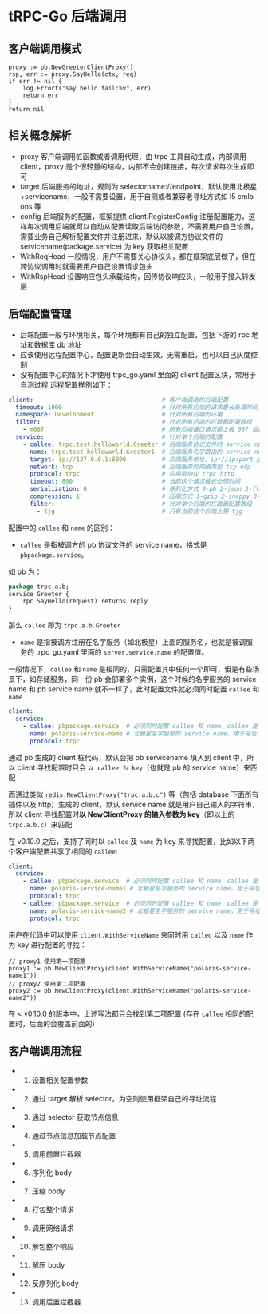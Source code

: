 # tRPC-Go 后端调用

## 客户端调用模式

```golang
proxy := pb.NewGreeterClientProxy()
rsp, err := proxy.SayHello(ctx, req)
if err != nil {
	log.Errorf("say hello fail:%v", err)
	return err
}
return nil
```

## 相关概念解析
- proxy 客户端调用桩函数或者调用代理，由 trpc 工具自动生成，内部调用 client，proxy 是个很轻量的结构，内部不会创建链接，每次请求每次生成即可
- target 后端服务的地址，规则为 selectorname://endpoint，默认使用北极星+servicename，一般不需要设置，用于自测或者兼容老寻址方式如 l5 cmlb ons 等
- config 后端服务的配置，框架提供 client.RegisterConfig 注册配置能力，这样每次调用后端就可以自动从配置读取后端访问参数，不需要用户自己设置，需要业务自己解析配置文件并注册进来，默认以被调方协议文件的 servicename(package.service) 为 key 获取相关配置
- WithReqHead 一般情况，用户不需要关心协议头，都在框架底层做了，但在跨协议调用时就需要用户自己设置请求包头
- WithRspHead 设置响应包头承载结构，回传协议响应头，一般用于接入转发层

## 后端配置管理
- 后端配置一般与环境相关，每个环境都有自己的独立配置，包括下游的 rpc 地址和数据库 db 地址
- 应该使用远程配置中心，配置更新会自动生效，无需重启，也可以自己灰度控制
- 没有配置中心的情况下才使用 trpc_go.yaml 里面的 client 配置区块，常用于自测过程
  远程配置样例如下：
```yaml
client:                                    # 客户端调用的后端配置
  timeout: 1000                            # 针对所有后端的请求最长处理时间
  namespace: Development                   # 针对所有后端的环境
  filter:                                  # 针对所有后端的拦截器配置数组
    - m007                                 # 所有后端接口请求都上报 007 监控
  service:                                 # 针对单个后端的配置
    - callee: trpc.test.helloworld.Greeter # 后端服务协议文件的 service name, 如果 callee 和下面的 name 一样，那只需要配置一个即可
      name: trpc.test.helloworld.Greeter1  # 后端服务名字路由的 service name，有注册到名字服务的话，下面 target 不用配置
      target: ip://127.0.0.1:8000          # 后端服务地址，ip://ip:port polaris://servicename cl5://sid cmlb://appid ons://zkname
      network: tcp                         # 后端服务的网络类型 tcp udp
      protocol: trpc                       # 应用层协议 trpc http
      timeout: 800                         # 当前这个请求最长处理时间
      serialization: 0                     # 序列化方式 0-pb 2-json 3-flatbuffer，默认不要配置
      compression: 1                       # 压缩方式 1-gzip 2-snappy 3-zlib，默认不要配置
      filter:                              # 针对单个后端的拦截器配置数组
        - tjg                              # 只有当前这个后端上报 tjg
```

配置中的 `callee` 和 `name` 的区别：

* `callee` 是指被调方的 pb 协议文件的 service name，格式是 `pbpackage.service`。

如 pb 为：
```protobuf
package trpc.a.b;
service Greeter {
    rpc SayHello(request) returns reply
}
```
那么 `callee` 即为 `trpc.a.b.Greeter`

* `name` 是指被调方注册在名字服务（如北极星）上面的服务名，也就是被调服务的 trpc_go.yaml 里面的 `server.service.name` 的配置值。

一般情况下，`callee` 和 `name` 是相同的，只需配置其中任何一个即可，但是有些场景下，如存储服务，同一份 pb 会部署多个实例，这个时候的名字服务的 service name 和 pb service name 就不一样了，此时配置文件就必须同时配置 `callee` 和 `name`

```yaml
client:
  service:
    - callee: pbpackage.service  # 必须同时配置 callee 和 name，callee 是 pb 的 service name，用于匹配 client proxy 和配置
      name: polaris-service-name # 北极星名字服务的 service name，用于寻址
      protocol: trpc
```
通过 pb 生成的 client 桩代码，默认会把 pb servicename 填入到 client 中，所以 client 寻找配置时只会 `以 callee 为 key`（也就是 pb 的 service name）来匹配

而通过类似 `redis.NewClientProxy("trpc.a.b.c")` 等（包括 database 下面所有插件以及 http）生成的 client，默认 service name 就是用户自己输入的字符串，所以 client 寻找配置时**以 NewClientProxy 的输入参数为 key**（即以上的 `trpc.a.b.c`）来匹配

在 v0.10.0 之后，支持了同时以 `callee` 及 `name` 为 key 来寻找配置，比如以下两个客户端配置共享了相同的 `callee`:

```yaml
client:
  service:
    - callee: pbpackage.service  # 必须同时配置 callee 和 name，callee 是 pb 的 service name，用于匹配 client proxy 和配置
      name: polaris-service-name1 # 北极星名字服务的 service name，用于寻址
      protocol: trpc
    - callee: pbpackage.service  # 必须同时配置 callee 和 name，callee 是 pb 的 service name，用于匹配 client proxy 和配置
      name: polaris-service-name2 # 北极星名字服务的 service name，用于寻址
      protocol: trpc
```

用户在代码中可以使用 `client.WithServiceName` 来同时用 `called` 以及 `name` 作为 key 进行配置的寻找：

```golang
// proxy1 使用第一项配置
proxy1 := pb.NewClientProxy(client.WithServiceName("polaris-service-name1"))
// proxy2 使用第二项配置
proxy2 := pb.NewClientProxy(client.WithServiceName("polaris-service-name2"))
```

在 < v0.10.0 的版本中，上述写法都只会找到第二项配置 (存在 `callee` 相同的配置时，后面的会覆盖前面的)

## 客户端调用流程
- 1. 设置相关配置参数
- 2. 通过 target 解析 selector，为空则使用框架自己的寻址流程
- 3. 通过 selector 获取节点信息
- 4. 通过节点信息加载节点配置
- 5. 调用前置拦截器
- 6. 序列化 body
- 7. 压缩 body
- 8. 打包整个请求
- 9. 调用网络请求
- 10. 解包整个响应
- 11. 解压 body
- 12. 反序列化 body
- 13. 调用后置拦截器
